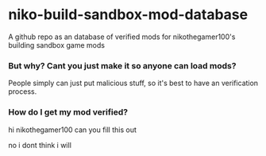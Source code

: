 # niko-build-sandbox-mod-database
A github repo as an database of verified mods for nikothegamer100's building sandbox game mods

### But why? Cant you just make it so anyone can load mods?
People simply can just put malicious stuff, so it's best to have an verification process.

### How do I get my mod verified?
hi nikothegamer100 can you fill this out

no i dont think i will
